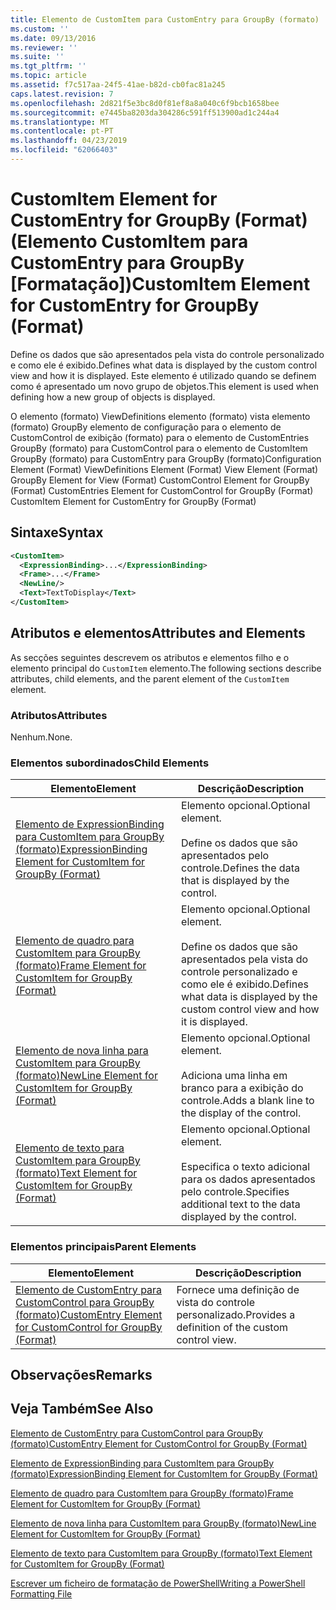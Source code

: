 ```yaml
---
title: Elemento de CustomItem para CustomEntry para GroupBy (formato) | Documentos da Microsoft
ms.custom: ''
ms.date: 09/13/2016
ms.reviewer: ''
ms.suite: ''
ms.tgt_pltfrm: ''
ms.topic: article
ms.assetid: f7c517aa-24f5-41ae-b82d-cb0fac81a245
caps.latest.revision: 7
ms.openlocfilehash: 2d821f5e3bc8d0f81ef8a8a040c6f9bcb1658bee
ms.sourcegitcommit: e7445ba8203da304286c591ff513900ad1c244a4
ms.translationtype: MT
ms.contentlocale: pt-PT
ms.lasthandoff: 04/23/2019
ms.locfileid: "62066403"
---
```

# <a name="customitem-element-for-customentry-for-groupby-format"></a><span data-ttu-id="c1047-102">CustomItem Element for CustomEntry for GroupBy (Format) (Elemento CustomItem para CustomEntry para GroupBy [Formatação])</span><span class="sxs-lookup"><span data-stu-id="c1047-102">CustomItem Element for CustomEntry for GroupBy (Format)</span></span>

<span data-ttu-id="c1047-103">Define os dados que são apresentados pela vista do controle personalizado e como ele é exibido.</span><span class="sxs-lookup"><span data-stu-id="c1047-103">Defines what data is displayed by the custom control view and how it is displayed.</span></span> <span data-ttu-id="c1047-104">Este elemento é utilizado quando se definem como é apresentado um novo grupo de objetos.</span><span class="sxs-lookup"><span data-stu-id="c1047-104">This element is used when defining how a new group of objects is displayed.</span></span>

<span data-ttu-id="c1047-105">O elemento (formato) ViewDefinitions elemento (formato) vista elemento (formato) GroupBy elemento de configuração para o elemento de CustomControl de exibição (formato) para o elemento de CustomEntries GroupBy (formato) para CustomControl para o elemento de CustomItem GroupBy (formato) para CustomEntry para GroupBy (formato)</span><span class="sxs-lookup"><span data-stu-id="c1047-105">Configuration Element (Format) ViewDefinitions Element (Format) View Element (Format) GroupBy Element for View (Format) CustomControl Element for GroupBy (Format) CustomEntries Element for CustomControl for GroupBy (Format) CustomItem Element for CustomEntry for GroupBy (Format)</span></span>

## <a name="syntax"></a><span data-ttu-id="c1047-106">Sintaxe</span><span class="sxs-lookup"><span data-stu-id="c1047-106">Syntax</span></span>

```xml
<CustomItem>
  <ExpressionBinding>...</ExpressionBinding>
  <Frame>...</Frame>
  <NewLine/>
  <Text>TextToDisplay</Text>
</CustomItem>
```

## <a name="attributes-and-elements"></a><span data-ttu-id="c1047-107">Atributos e elementos</span><span class="sxs-lookup"><span data-stu-id="c1047-107">Attributes and Elements</span></span>

<span data-ttu-id="c1047-108">As secções seguintes descrevem os atributos e elementos filho e o elemento principal do `CustomItem` elemento.</span><span class="sxs-lookup"><span data-stu-id="c1047-108">The following sections describe attributes, child elements, and the parent element of the `CustomItem` element.</span></span>

### <a name="attributes"></a><span data-ttu-id="c1047-109">Atributos</span><span class="sxs-lookup"><span data-stu-id="c1047-109">Attributes</span></span>

<span data-ttu-id="c1047-110">Nenhum.</span><span class="sxs-lookup"><span data-stu-id="c1047-110">None.</span></span>

### <a name="child-elements"></a><span data-ttu-id="c1047-111">Elementos subordinados</span><span class="sxs-lookup"><span data-stu-id="c1047-111">Child Elements</span></span>

|<span data-ttu-id="c1047-112">Elemento</span><span class="sxs-lookup"><span data-stu-id="c1047-112">Element</span></span>|<span data-ttu-id="c1047-113">Descrição</span><span class="sxs-lookup"><span data-stu-id="c1047-113">Description</span></span>|
|-------------|-----------------|
|[<span data-ttu-id="c1047-114">Elemento de ExpressionBinding para CustomItem para GroupBy (formato)</span><span class="sxs-lookup"><span data-stu-id="c1047-114">ExpressionBinding Element for CustomItem for GroupBy (Format)</span></span>](./expressionbinding-element-for-customitem-for-groupby-format.md)|<span data-ttu-id="c1047-115">Elemento opcional.</span><span class="sxs-lookup"><span data-stu-id="c1047-115">Optional element.</span></span><br /><br /> <span data-ttu-id="c1047-116">Define os dados que são apresentados pelo controle.</span><span class="sxs-lookup"><span data-stu-id="c1047-116">Defines the data that is displayed by the control.</span></span>|
|[<span data-ttu-id="c1047-117">Elemento de quadro para CustomItem para GroupBy (formato)</span><span class="sxs-lookup"><span data-stu-id="c1047-117">Frame Element for CustomItem for GroupBy (Format)</span></span>](./frame-element-for-customitem-for-groupby-format.md)|<span data-ttu-id="c1047-118">Elemento opcional.</span><span class="sxs-lookup"><span data-stu-id="c1047-118">Optional element.</span></span><br /><br /> <span data-ttu-id="c1047-119">Define os dados que são apresentados pela vista do controle personalizado e como ele é exibido.</span><span class="sxs-lookup"><span data-stu-id="c1047-119">Defines what data is displayed by the custom control view and how it is displayed.</span></span>|
|[<span data-ttu-id="c1047-120">Elemento de nova linha para CustomItem para GroupBy (formato)</span><span class="sxs-lookup"><span data-stu-id="c1047-120">NewLine Element for CustomItem for GroupBy (Format)</span></span>](./newline-element-for-customitem-for-groupby-format.md)|<span data-ttu-id="c1047-121">Elemento opcional.</span><span class="sxs-lookup"><span data-stu-id="c1047-121">Optional element.</span></span><br /><br /> <span data-ttu-id="c1047-122">Adiciona uma linha em branco para a exibição do controle.</span><span class="sxs-lookup"><span data-stu-id="c1047-122">Adds a blank line to the display of the control.</span></span>|
|[<span data-ttu-id="c1047-123">Elemento de texto para CustomItem para GroupBy (formato)</span><span class="sxs-lookup"><span data-stu-id="c1047-123">Text Element for CustomItem for GroupBy (Format)</span></span>](./text-element-for-customitem-for-groupby-format.md)|<span data-ttu-id="c1047-124">Elemento opcional.</span><span class="sxs-lookup"><span data-stu-id="c1047-124">Optional element.</span></span><br /><br /> <span data-ttu-id="c1047-125">Especifica o texto adicional para os dados apresentados pelo controle.</span><span class="sxs-lookup"><span data-stu-id="c1047-125">Specifies additional text to the data displayed by the control.</span></span>|

### <a name="parent-elements"></a><span data-ttu-id="c1047-126">Elementos principais</span><span class="sxs-lookup"><span data-stu-id="c1047-126">Parent Elements</span></span>

|<span data-ttu-id="c1047-127">Elemento</span><span class="sxs-lookup"><span data-stu-id="c1047-127">Element</span></span>|<span data-ttu-id="c1047-128">Descrição</span><span class="sxs-lookup"><span data-stu-id="c1047-128">Description</span></span>|
|-------------|-----------------|
|[<span data-ttu-id="c1047-129">Elemento de CustomEntry para CustomControl para GroupBy (formato)</span><span class="sxs-lookup"><span data-stu-id="c1047-129">CustomEntry Element for CustomControl for GroupBy (Format)</span></span>](./customentry-element-for-customcontrol-for-groupby-format.md)|<span data-ttu-id="c1047-130">Fornece uma definição de vista do controle personalizado.</span><span class="sxs-lookup"><span data-stu-id="c1047-130">Provides a definition of the custom control view.</span></span>|

## <a name="remarks"></a><span data-ttu-id="c1047-131">Observações</span><span class="sxs-lookup"><span data-stu-id="c1047-131">Remarks</span></span>

## <a name="see-also"></a><span data-ttu-id="c1047-132">Veja Também</span><span class="sxs-lookup"><span data-stu-id="c1047-132">See Also</span></span>

[<span data-ttu-id="c1047-133">Elemento de CustomEntry para CustomControl para GroupBy (formato)</span><span class="sxs-lookup"><span data-stu-id="c1047-133">CustomEntry Element for CustomControl for GroupBy (Format)</span></span>](./customentry-element-for-customcontrol-for-groupby-format.md)

[<span data-ttu-id="c1047-134">Elemento de ExpressionBinding para CustomItem para GroupBy (formato)</span><span class="sxs-lookup"><span data-stu-id="c1047-134">ExpressionBinding Element for CustomItem for GroupBy (Format)</span></span>](./expressionbinding-element-for-customitem-for-groupby-format.md)

[<span data-ttu-id="c1047-135">Elemento de quadro para CustomItem para GroupBy (formato)</span><span class="sxs-lookup"><span data-stu-id="c1047-135">Frame Element for CustomItem for GroupBy (Format)</span></span>](./frame-element-for-customitem-for-groupby-format.md)

[<span data-ttu-id="c1047-136">Elemento de nova linha para CustomItem para GroupBy (formato)</span><span class="sxs-lookup"><span data-stu-id="c1047-136">NewLine Element for CustomItem for GroupBy (Format)</span></span>](./newline-element-for-customitem-for-groupby-format.md)

[<span data-ttu-id="c1047-137">Elemento de texto para CustomItem para GroupBy (formato)</span><span class="sxs-lookup"><span data-stu-id="c1047-137">Text Element for CustomItem for GroupBy (Format)</span></span>](./text-element-for-customitem-for-groupby-format.md)

[<span data-ttu-id="c1047-138">Escrever um ficheiro de formatação de PowerShell</span><span class="sxs-lookup"><span data-stu-id="c1047-138">Writing a PowerShell Formatting File</span></span>](./writing-a-powershell-formatting-file.md)
